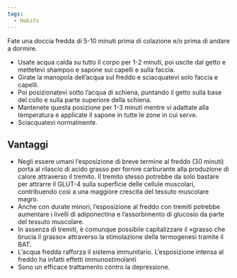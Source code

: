 ```yaml
---
tags:
  - Habits
---
```

Fate una doccia fredda di 5-10 minuti prima di colazione e/o prima di andare a dormire.
* Usate acqua calda su tutto il corpo per 1-2 minuti, poi uscite dal getto e mettetevi shampoo e sapone sui capelli e sulla faccia.
* Girate la manopola dell’acqua sul freddo e sciacquatevi solo faccia e capelli.
* Poi posizionatevi sotto l’acqua di schiena, puntando il getto sulla base del collo e sulla parte superiore della schiena.
* Mantenete questa posizione per 1-3 minuti mentre vi adattate alla temperatura e applicate il sapone in tutte le zone in cui serve.
* Sciacquatevi normalmente.

## Vantaggi

* Negli essere umani l’esposizione di breve termine al freddo (30 minuti) porta al rilascio di acido grasso per fornire carburante alla produzione di calore attraverso il tremito. Il tremito stesso potrebbe da solo bastare per attrarre il GLUT-4 sulla superficie delle cellule muscolari, contribuendo così a una maggiore crescita del tessuto muscolare magro.
* Anche con durate minori, l’esposizione al freddo con tremiti potrebbe aumentare i livelli di adiponectina e l’assorbimento di glucosio da parte del tessuto muscolare.
* In assenza di tremiti, è comunque possibile capitalizzare il «grasso che brucia il grasso» attraverso la stimolazione della termogenesi tramite il BAT.
* L’acqua fredda rafforza il sistema immunitario. L’esposizione intensa al freddo ha infatti effetti immunostimolanti
* Sono un efficace trattamento contro la depressione.